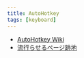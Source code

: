 ```yaml
---
title: AutoHotkey
tags: [keyboard]
---
```



- [AutoHotkey Wiki](http://ahkwiki.net/Top)
- [流行らせるページ跡地](http://lukewarm.s101.xrea.com/)
